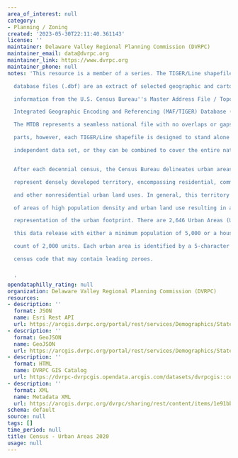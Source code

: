 ```yaml
---
area_of_interest: null
category:
- Planning / Zoning
created: '2023-05-30T22:11:40.361143'
license: ''
maintainer: Delaware Valley Regional Planning Commission (DVRPC)
maintainer_email: data@dvrpc.org
maintainer_link: https://www.dvrpc.org
maintainer_phone: null
notes: 'This resource is a member of a series. The TIGER/Line shapefiles and related

  database files (.dbf) are an extract of selected geographic and cartographic

  information from the U.S. Census Bureau''s Master Address File / Topologically

  Integrated Geographic Encoding and Referencing (MAF/TIGER) Database (MTDB).

  The MTDB represents a seamless national file with no overlaps or gaps between

  parts, however, each TIGER/Line shapefile is designed to stand alone as an

  independent data set, or they can be combined to cover the entire nation.


  After each decennial census, the Census Bureau delineates urban areas that

  represent densely developed territory, encompassing residential, commercial,

  and other nonresidential urban land uses. In general, this territory consists

  of areas of high population density and urban land use resulting in a

  representation of the urban footprint. There are 2,646 Urban Areas (UAs) in

  this data release with either a minimum population of 5,000 or a housing unit

  count of 2,000 units. Each urban area is identified by a 5-character numeric

  census code that may contain leading zeroes.


  '
opendataphilly_rating: null
organization: Delaware Valley Regional Planning Commission (DVRPC)
resources:
- description: ''
  format: JSON
  name: Esri Rest API
  url: https://arcgis.dvrpc.org/portal/rest/services/Demographics/StateUrbanAreas_2020/FeatureServer/0
- description: ''
  format: GeoJSON
  name: GeoJSON
  url: https://arcgis.dvrpc.org/portal/rest/services/Demographics/StateUrbanAreas_2020/FeatureServer/0/query?where=1=1&outsr=4326&outfields=*&f=geojson
- description: ''
  format: HTML
  name: DVRPC GIS Catalog
  url: https://dvrpc-dvrpcgis.opendata.arcgis.com/datasets/dvrpcgis::census-urban-areas-2020
- description: ''
  format: XML
  name: Metadata XML
  url: https://arcgis.dvrpc.org/dvrpc/sharing/rest/content/items/1e91bb69d9e6498082f29284591d92b6/info/metadata/metadata.xml?format=default
schema: default
source: null
tags: []
time_period: null
title: Census - Urban Areas 2020
usage: null
---
```

